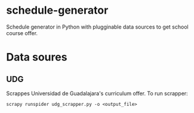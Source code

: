 # schedule-generator

Schedule generator in Python with plugginable data sources to get school course offer.

# Data soures

##  UDG

Scrappes Universidad de Guadalajara's curriculum offer.
To run scrapper: 

`scrapy runspider udg_scrapper.py -o <output_file>`